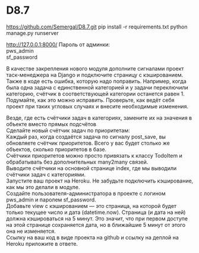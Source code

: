 # D8.7
https://github.com/Semergal/D8.7.git
pip install -r requirements.txt
python manage.py runserver<br>

http://127.0.0.1:8000/
Пароль от админки:<br>
pws_admin<br>
sf_password<br>

В качестве закрепления нового модуля дополните сигналами проект таск-менеджера на Django и подключите страницу с кэшированием. Также в коде есть ошибка, которую надо поправить. Например, когда была одна задача с единственной категорией и у задачи переключили категорию, счётчик в соответствующей категории останется равен 1. Подумайте, как это можно исправить. Проверьте, как ведёт себя проект при таких угловых случаях и внесите необходимые изменения.<br>

Везде, где есть счётчики задач в категориях, замените их на значения в объекте вместо прямых подсчётов<br>
Сделайте новый счётчик задач по приоритетам:<br>
Каждый раз, когда создаётся задача по сигналу post_save, вы обновляете счётчик приоритетов. Всего у вас будет столько же объектов, сколько приоритетов в базе.<br>
Счётчики приоритетов можно просто привязать к классу TodoItem и обрабатывать без дополнительных many2many связей.<br>
Выводите счётчики на основной странице index, где мы выводили счётчики задач с категориями.<br>
Запустите ваш проект на Heroku. Не забудьте подключить кэширование, как мы это делали в модуле.<br>
Создайте пользователя-администратора в проекте с логином pws_admin и паролем sf_password.<br>
Добавьте view с кэшированием — это страница, на которой будет только текущее число и дата (datetime.now). Страница (и дата на ней) должна кэшироваться на 5 минут. Это значит, что при первом доступе на этой странице сохраняется дата, но в ближайшие 5 минут от этого она не изменяется.<br>
Ссылку на ваш код в виде проекта на github и ссылку на деплой на Heroku приложите в ответе.
